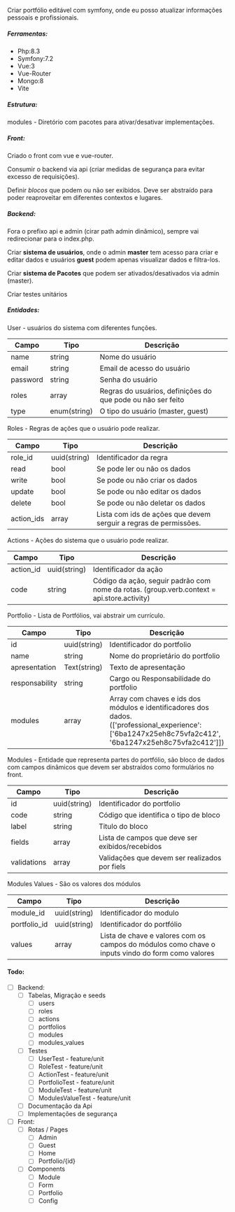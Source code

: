 Criar portfólio editável com symfony, onde eu posso atualizar informações pessoais e profissionais.
##### **Ferramentas**:
- Php:8.3
- Symfony:7.2
- Vue:3
- Vue-Router
- Mongo:8
- Vite

##### **Estrutura**:
modules - Diretório com pacotes para ativar/desativar implementações.

##### **Front**:
Criado o front com vue e vue-router. 

Consumir o backend via api (criar medidas de segurança para evitar excesso de requisições). 

Definir *blocos* que podem ou não ser exibidos. Deve ser abstraído para poder reaproveitar em diferentes contextos e lugares.

##### **Backend**:
Fora o prefixo api e admin (cirar path admin dinâmico), sempre vai redirecionar para o index.php.

Criar **sistema de usuários**, onde o admin **master** tem acesso para criar e editar dados e usuários **guest** podem apenas visualizar dados e filtra-los.

Criar **sistema de Pacotes** que podem ser ativados/desativados via admin (master).

Criar testes unitários

##### **Entidades**:
User - usuários do sistema com diferentes funções.

| Campo    | Tipo         | Descrição                                                   |
| -------- | ------------ | ----------------------------------------------------------- |
| name     | string       | Nome do usuário                                             |
| email    | string       | Email de acesso do usuário                                  |
| password | string       | Senha do usuário                                            |
| roles    | array        | Regras do usuários, definições do que pode ou não ser feito |
| type     | enum(string) | O tipo do usuário (master, guest)                           |

Roles - Regras de ações que o usuário pode realizar.

| Campo      | Tipo         | Descrição                                                        |
| ---------- | ------------ | ---------------------------------------------------------------- |
| role_id    | uuid(string) | Identificador da regra                                           |
| read       | bool         | Se pode ler ou não os dados                                      |
| write      | bool         | Se pode ou não criar os dados                                    |
| update     | bool         | Se pode ou não editar os dados                                   |
| delete     | bool         | Se pode ou não deletar os dados                                  |
| action_ids | array        | Lista com ids de ações que devem serguir a regras de permissões. |

Actions - Ações do sistema que o usuário pode realizar.

| Campo     | Tipo         | Descrição                                                                                  |
| --------- | ------------ | ------------------------------------------------------------------------------------------ |
| action_id | uuid(string) | Identificador da ação                                                                      |
| code      | string       | Código da ação, seguir padrão com nome da rotas. (group.verb.context = api.store.activity) |

Portfolio - Lista de Portfólios, vai abstrair um currículo.

| Campo          | Tipo         | Descrição                                                                                                                                               |
| -------------- | ------------ | ------------------------------------------------------------------------------------------------------------------------------------------------------- |
| id             | uuid(string) | Identificador do portfolio                                                                                                                              |
| name           | string       | Nome do proprietário do portfolio                                                                                                                       |
| apresentation  | Text(string) | Texto de apresentação                                                                                                                                   |
| responsability | string       | Cargo ou Responsabilidade do portfolio                                                                                                                  |
| modules        | array        | Array com chaves e ids dos módulos e identificadores dos dados. (['professional_experience': ['6ba1247x25eh8c75vfa2c412', '6ba1247x25eh8c75vfa2c412']]) |

Modules - Entidade que representa partes  do portfólio, são bloco de dados com campos dinâmicos que devem ser abstraídos como formulários no front.

| Campo       | Tipo         | Descrição                                       |
| ----------- | ------------ | ----------------------------------------------- |
| id          | uuid(string) | Identificador do portfolio                      |
| code        | string       | Código que identifica o tipo de bloco           |
| label       | string       | Titulo do bloco                                 |
| fields      | array        | Lista de campos que deve ser exibidos/recebidos |
| validations | array        | Validações que devem ser realizados por fiels   |

Modules Values - São os valores dos módulos

| Campo        | Tipo         | Descrição                                                                                        |
| ------------ | ------------ | ------------------------------------------------------------------------------------------------ |
| module_id    | uuid(string) | Identificador do modulo                                                                          |
| portfolio_id | uuid(string) | Identificador do portfólio                                                                       |
| values       | array        | Lista de chave e valores com os campos do módulos como chave o inputs vindo do form como valores |

#### **Todo**:
- [ ] Backend:
	- [ ] Tabelas, Migração e seeds
		- [ ] users
		- [ ] roles
		- [ ] actions
		- [ ] portfolios
		- [ ] modules
		- [ ] modules_values
	- [ ] Testes
		-[ ] UserTest - feature/unit
		- [ ] RoleTest - feature/unit
		- [ ] ActionTest - feature/unit
		- [ ] PortfolioTest - feature/unit
		- [ ] ModuleTest - feature/unit
		- [ ] ModulesValueTest - feature/unit
	- [ ] Documentação da Api
	- [ ] Implementações de segurança
- [ ] Front:
	- [ ] Rotas / Pages
		- [ ] Admin
		- [ ] Guest
		- [ ] Home
		- [ ] Portfolio/{id}
	- [ ] Components
		- [ ] Module
		- [ ] Form
		- [ ] Portfolio
		- [ ] Config